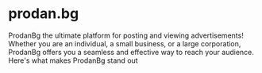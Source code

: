 # prodan.bg
ProdanBg the ultimate platform for posting and viewing advertisements! Whether you are an individual, a small business, or a large corporation, ProdanBg offers you a seamless and effective way to reach your audience. Here's what makes ProdanBg stand out
